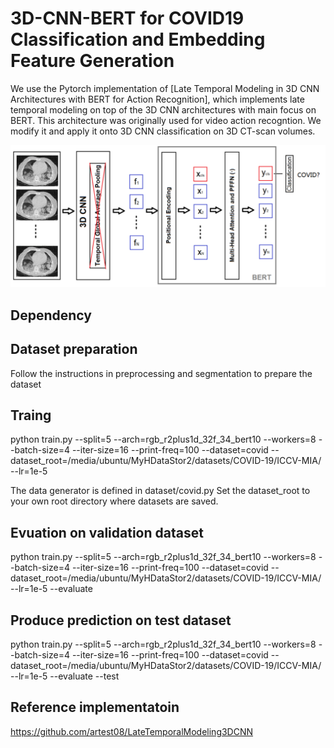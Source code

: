 # 3D-CNN-BERT for COVID19 Classification and Embedding Feature Generation 

We use the Pytorch implementation of [Late Temporal Modeling in 3D CNN Architectures with BERT for Action Recognition], which implements late temporal modeling on top of the 3D CNN architectures with main focus on BERT. This architecture was originally used for video action recogntion. We modify it and apply it onto 3D CNN classification on 3D CT-scan volumes.   

![BERT](./BERT.png)

## Dependency 

## Dataset preparation
Follow the instructions in preprocessing and segmentation to prepare the dataset 

## Traing 
python train.py --split=5 --arch=rgb_r2plus1d_32f_34_bert10  --workers=8 --batch-size=4 --iter-size=16 --print-freq=100 --dataset=covid --dataset_root=/media/ubuntu/MyHDataStor2/datasets/COVID-19/ICCV-MIA/  --lr=1e-5

The data generator is defined in dataset/covid.py 
Set the dataset_root to your own root directory where datasets are saved.  

## Evuation on validation dataset  
python train.py --split=5 --arch=rgb_r2plus1d_32f_34_bert10  --workers=8 --batch-size=4 --iter-size=16 --print-freq=100 --dataset=covid --dataset_root=/media/ubuntu/MyHDataStor2/datasets/COVID-19/ICCV-MIA/  --lr=1e-5 --evaluate 

## Produce prediction on test dataset 
python train.py --split=5 --arch=rgb_r2plus1d_32f_34_bert10  --workers=8 --batch-size=4 --iter-size=16 --print-freq=100 --dataset=covid --dataset_root=/media/ubuntu/MyHDataStor2/datasets/COVID-19/ICCV-MIA/  --lr=1e-5 --evaluate --test 

## Reference implementatoin
https://github.com/artest08/LateTemporalModeling3DCNN












